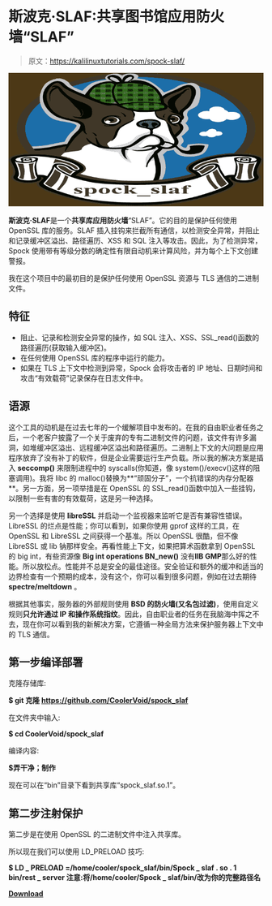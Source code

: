 # 斯波克·SLAF:共享图书馆应用防火墙“SLAF”

> 原文：<https://kalilinuxtutorials.com/spock-slaf/>

[![](img//69bd43dda48091daf5fba60c1700906e.png)](https://blogger.googleusercontent.com/img/b/R29vZ2xl/AVvXsEgV3LXo7l_2O8835ZOIDk1zwkJwh1UnjRsX-bBqi1qBzhvoZNqs3uPLCyIzZ1YZ5eCb_KHv0NNYQl4MBzYHJHycJ0mSLIvW_7hMvE3J94JGsxo297OdLhyQU-mY9-m5W7bHR3_nn0mEy5BC1gqlKjSlQ4_iahL0NdTyvFmHuAbnrSZ0RCLQEs_cmcAy/s728/spock_slaf_logo%20(1).png)

**斯波克·SLAF**是一个**共享库应用防火墙**“SLAF”。它的目的是保护任何使用 OpenSSL 库的服务。SLAF 插入挂钩来拦截所有通信，以检测安全异常，并阻止和记录缓冲区溢出、路径遍历、XSS 和 SQL 注入等攻击。因此，为了检测异常，Spock 使用带有等级分数的确定性有限自动机来计算风险，并为每个上下文创建警报。

我在这个项目中的最初目的是保护任何使用 OpenSSL 资源与 TLS 通信的二进制文件。

## 特征

*   阻止、记录和检测安全异常的操作，如 SQL 注入、XSS、SSL_read()函数的路径遍历(获取输入缓冲区)。
*   在任何使用 OpenSSL 库的程序中运行的能力。
*   如果在 TLS 上下文中检测到异常，Spock 会将攻击者的 IP 地址、日期时间和攻击“有效载荷”记录保存在日志文件中。

## 语源

这个工具的动机是在过去七年的一个缓解项目中发布的。在我的自由职业者任务之后，一个老客户披露了一个关于废弃的专有二进制文件的问题，该文件有许多漏洞，如堆缓冲区溢出、远程缓冲区溢出和路径遍历。二进制上下文的大问题是应用程序放弃了没有补丁的软件，但是企业需要运行生产负载。所以我的解决方案是插入 **seccomp()** 来限制进程中的 syscalls(你知道，像 system()/execv()这样的阻塞调用)。我将 libc 的 malloc()替换为**“顽固分子”，一个抗错误的内存分配器**。另一方面，另一项举措是在 OpenSSL 的 SSL_read()函数中加入一些挂钩，以限制一些有害的有效载荷，这是另一种选择。

另一个选择是使用 **libreSSL** 并启动一个监视器来监听它是否有兼容性错误。LibreSSL 的烂点是性能；你可以看到，如果你使用 gprof 这样的工具，在 OpenSSL 和 LibreSSL 之间获得一个基准。所以 OpenSSL 很酷，但不像 LibreSSL 或 lib 钠那样安全。再看性能上下文，如果把算术函数拿到 OpenSSL 的 big int，有些资源像 **Big int operations BN_new()** 没有**lIB GMP**那么好的性能。所以放松点。性能并不总是安全的最佳途径。安全验证和额外的缓冲和适当的边界检查有一个预期的成本，没有这个，你可以看到很多问题，例如在过去期待 **spectre/meltdown** 。

根据其他事实，服务器的外部规则使用 **BSD 的防火墙(又名包过滤)**，使用自定义规则**只允许通过 IP 和操作系统指纹**。因此，自由职业者的任务在我脑海中挥之不去，现在你可以看到我的新解决方案，它遵循一种全局方法来保护服务器上下文中的 TLS 通信。

## 第一步编译部署

克隆存储库:

**$ git 克隆 https://github.com/CoolerVoid/spock_slaf**

在文件夹中输入:

**$ cd CoolerVoid/spock_slaf**

编译内容:

**$弄干净；制作**

现在可以在“bin”目录下看到共享库“spock_slaf.so.1”。

## 第二步注射保护

第二步是在使用 OpenSSL 的二进制文件中注入共享库。

所以现在我们可以使用 LD_PRELOAD 技巧:

**$ LD _ PRELOAD =/home/cooler/spock_slaf/bin/Spock _ slaf . so . 1 bin/rest _ server
注意:将/home/cooler/Spock _ slaf/bin/改为你的完整路径名**

[**Download**](https://github.com/CoolerVoid/spock_slaf)